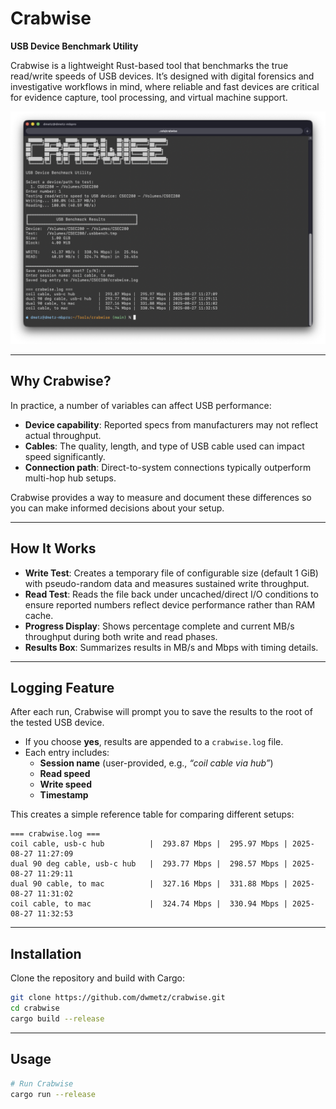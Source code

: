 # Crabwise

**USB Device Benchmark Utility**

Crabwise is a lightweight Rust-based tool that benchmarks the true read/write speeds of USB devices. It’s designed with digital forensics and investigative workflows in mind, where reliable and fast devices are critical for evidence capture, tool processing, and virtual machine support.

![Crabwise Screenshot](images/screenshot.png)

---

## Why Crabwise?

In practice, a number of variables can affect USB performance:

- **Device capability**: Reported specs from manufacturers may not reflect actual throughput.  
- **Cables**: The quality, length, and type of USB cable used can impact speed significantly.  
- **Connection path**: Direct-to-system connections typically outperform multi-hop hub setups.  

Crabwise provides a way to measure and document these differences so you can make informed decisions about your setup.

---

## How It Works

- **Write Test**: Creates a temporary file of configurable size (default 1 GiB) with pseudo-random data and measures sustained write throughput.  
- **Read Test**: Reads the file back under uncached/direct I/O conditions to ensure reported numbers reflect device performance rather than RAM cache.  
- **Progress Display**: Shows percentage complete and current MB/s throughput during both write and read phases.  
- **Results Box**: Summarizes results in MB/s and Mbps with timing details.

---

## Logging Feature

After each run, Crabwise will prompt you to save the results to the root of the tested USB device.

- If you choose **yes**, results are appended to a `crabwise.log` file.  
- Each entry includes:
  - **Session name** (user-provided, e.g., *“coil cable via hub”*)  
  - **Read speed**  
  - **Write speed**  
  - **Timestamp**

This creates a simple reference table for comparing different setups:

```
=== crabwise.log ===
coil cable, usb-c hub          |  293.87 Mbps |  295.97 Mbps | 2025-08-27 11:27:09
dual 90 deg cable, usb-c hub   |  293.77 Mbps |  298.57 Mbps | 2025-08-27 11:29:11
dual 90 cable, to mac          |  327.16 Mbps |  331.88 Mbps | 2025-08-27 11:31:02
coil cable, to mac             |  324.74 Mbps |  330.94 Mbps | 2025-08-27 11:32:53
```
---

## Installation

Clone the repository and build with Cargo:

```bash
git clone https://github.com/dwmetz/crabwise.git
cd crabwise
cargo build --release
```
---

## Usage


```bash
# Run Crabwise
cargo run --release
